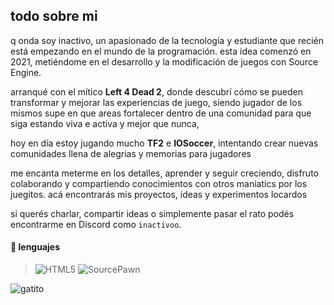 ## todo sobre mi

q onda soy inactivo, un apasionado de la tecnología y estudiante que recién está empezando en el mundo de la programación. esta idea comenzó en 2021, metiéndome en el desarrollo y la modificación de juegos con Source Engine.

arranqué con el mítico **Left 4 Dead 2**, donde descubrí cómo se pueden transformar y mejorar las experiencias de juego, siendo jugador de los mismos supe en que areas fortalecer dentro de una comunidad para que siga estando viva e activa y mejor que nunca,

hoy en día estoy jugando mucho **TF2** e **IOSoccer**, intentando crear nuevas comunidades llena de alegrias y memorias para jugadores

me encanta meterme en los detalles, aprender y seguir creciendo, disfruto colaborando y compartiendo conocimientos con otros maniatics por los juegitos. acá encontrarás mis proyectos, ideas y experimentos locardos

si querés charlar, compartir ideas o simplemente pasar el rato podés encontrarme en Discord como `inactivoo`.

#### 🚀 lenguajes
> ![HTML5](https://img.shields.io/badge/html5-%23E34F26.svg?style=for-the-badge&logo=html5&logoColor=white)
> ![SourcePawn](https://img.shields.io/badge/sourcepawn-00599C.svg?style=for-the-badge&logo=sourcepawn&logoColor=white)

![gatito](https://media3.giphy.com/media/v1.Y2lkPTc5MGI3NjExNmwxMWQ1Mmd6Z2l6d3l0aGd5MjBjamVsaXMzcTdjOHhqb3MzM2ZsbiZlcD12MV9pbnRlcm5hbF9naWZfYnlfaWQmY3Q9Zw/VbnUQpnihPSIgIXuZv/giphy.webp)
